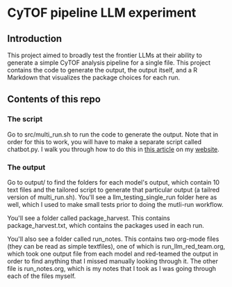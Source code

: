 # CyTOF pipeline LLM experiment

## Introduction

This project aimed to broadly test the frontier LLMs at their ability to generate a simple CyTOF analysis pipeline for a single file. This project contains the code to generate the output, the output itself, and a R Markdown that visualizes the package choices for each run.

## Contents of this repo

### The script

Go to src/multi_run.sh to run the code to generate the output. Note that in order for this to work, you will have to make a separate script called chatbot.py. I walk you through how to do this in [this article](https://tjburns08.github.io/command_line_writeup.html) on my [website](https://tjburns08.github.io/).

### The output

Go to output/ to find the folders for each model's output, which contain 10 text files and the tailored script to generate that particular output (a tailred version of multi_run.sh). You'll see a llm_testing_single_run folder here as well, which I used to make small tests prior to doing the mutli-run workflow. 

You'll see a folder called package_harvest. This contains package_harvest.txt, which contains the packages used in each run.

You'll also see a folder called run_notes. This contains two org-mode files (they can be read as simple textfiles), one of which is run_llm_red_team.org, which took one output file from each model and red-teamed the output in order to find anything that I missed manually looking through it. The other file is run_notes.org, which is my notes that I took as I was going through each of the files myself.
